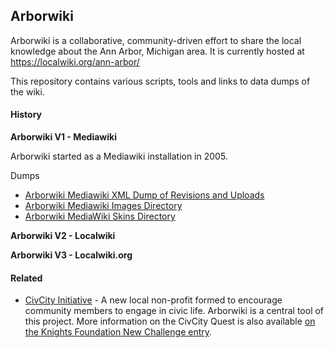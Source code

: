## Arborwiki

Arborwiki is a collaborative, community-driven effort to share the local knowledge about the Ann Arbor, Michigan area. It is currently hosted at https://localwiki.org/ann-arbor/

This repository contains various scripts, tools and links to data dumps of the wiki.

#### History

**Arborwiki V1 - Mediawiki**

Arborwiki started as a Mediawiki installation in 2005.

Dumps
* [Arborwiki Mediawiki XML Dump of Revisions and Uploads](https://s3.amazonaws.com/arborwiki/arborwiki-fullxml-final.xml.gz)
* [Arborwiki Mediawiki Images Directory](https://s3.amazonaws.com/arborwiki/arborwiki-images-final.tar.gz)
* [Arborwiki MediaWiki Skins Directory](https://s3.amazonaws.com/arborwiki/arborwiki-skins-final.tar.gz)


**Arborwiki V2 - Localwiki**


**Arborwiki V3 - Localwiki.org**


#### Related

* [CivCity Initiative](http://www.civcity.org/) - A new local non-profit formed to encourage community members to engage in civic life. Arborwiki is a central tool of this project. More information on the CivCity Quest is also available [on the Knights Foundation New Challenge entry](https://www.newschallenge.org/challenge/elections/entries/civcity-quest-infusing-everyday-life-with-meaningful-fun-social-civic-experiences-through-a-community-wide-civic-game).
